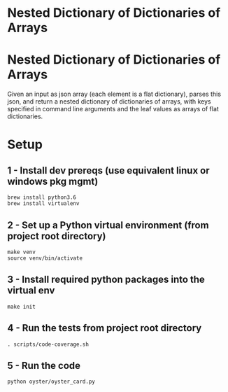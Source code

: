 Nested Dictionary of Dictionaries of Arrays
=======================

# Nested Dictionary of Dictionaries of Arrays
Given an input as json array (each element is a flat dictionary), parses this json, and return a nested dictionary of dictionaries of arrays, with keys specified in command line arguments and the leaf values as arrays of flat dictionaries.

# Setup

1 - Install dev prereqs (use equivalent linux or windows pkg mgmt)
----

    brew install python3.6
    brew install virtualenv


2 - Set up a Python virtual environment (from project root directory)
----

    make venv
    source venv/bin/activate


3 - Install required python packages into the virtual env
----
    make init


4 - Run the tests from project root directory
----
    . scripts/code-coverage.sh


5 - Run the code
----
    python oyster/oyster_card.py
